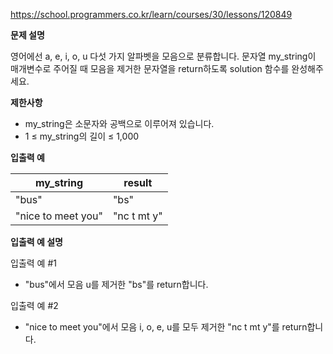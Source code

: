 https://school.programmers.co.kr/learn/courses/30/lessons/120849

**문제 설명**

영어에선 a, e, i, o, u 다섯 가지 알파벳을 모음으로 분류합니다. 문자열 my_string이 매개변수로 주어질 때 모음을 제거한 문자열을 return하도록 solution 함수를 완성해주세요.

**제한사항**

- my_string은 소문자와 공백으로 이루어져 있습니다.
- 1 ≤ my_string의 길이 ≤ 1,000

**입출력 예**

| my_string          | 	result      |
|--------------------|--------------|
| "bus"              | 	"bs"        |
| "nice to meet you" | 	"nc t mt y" |

**입출력 예 설명**

입출력 예 #1

- "bus"에서 모음 u를 제거한 "bs"를 return합니다.

입출력 예 #2

- "nice to meet you"에서 모음 i, o, e, u를 모두 제거한 "nc t mt y"를 return합니다.